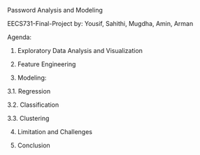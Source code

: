 Password Analysis and Modeling

EECS731-Final-Project by: Yousif, Sahithi, Mugdha, Amin, Arman

Agenda:

1. Exploratory Data Analysis and Visualization

2. Feature Engineering

3. Modeling:

3.1. Regression

3.2. Classification

3.3. Clustering

4. Limitation and Challenges

5. Conclusion


